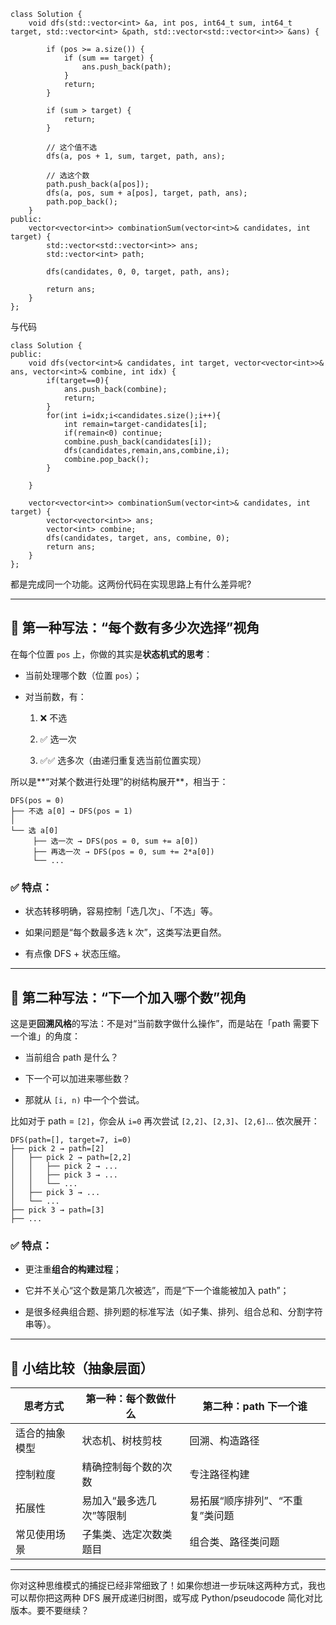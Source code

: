 ```
class Solution {
    void dfs(std::vector<int> &a, int pos, int64_t sum, int64_t target, std::vector<int> &path, std::vector<std::vector<int>> &ans) {

        if (pos >= a.size()) {
            if (sum == target) {
                ans.push_back(path);
            }
            return;
        }

        if (sum > target) {
            return;
        }

        // 这个值不选
        dfs(a, pos + 1, sum, target, path, ans);

        // 选这个数
        path.push_back(a[pos]);
        dfs(a, pos, sum + a[pos], target, path, ans);
        path.pop_back();
    }
public:
    vector<vector<int>> combinationSum(vector<int>& candidates, int target) {
        std::vector<std::vector<int>> ans;
        std::vector<int> path;

        dfs(candidates, 0, 0, target, path, ans);

        return ans;
    }
};
```

与代码

```
class Solution {
public:
    void dfs(vector<int>& candidates, int target, vector<vector<int>>& ans, vector<int>& combine, int idx) {
        if(target==0){
            ans.push_back(combine);
            return;
        }
        for(int i=idx;i<candidates.size();i++){
            int remain=target-candidates[i];
            if(remain<0) continue;
            combine.push_back(candidates[i]);
            dfs(candidates,remain,ans,combine,i);
            combine.pop_back();
        }

    }

    vector<vector<int>> combinationSum(vector<int>& candidates, int target) {
        vector<vector<int>> ans;
        vector<int> combine;
        dfs(candidates, target, ans, combine, 0);
        return ans;
    }
};

```

都是完成同一个功能。这两份代码在实现思路上有什么差异呢?


---

## 🧠 第一种写法：**“每个数有多少次选择”视角**

在每个位置 `pos` 上，你做的其实是**状态机式的思考**：

- 当前处理哪个数（位置 `pos`）；
    
- 对当前数，有：
    
    1. ❌ 不选
        
    2. ✅ 选一次
        
    3. ✅✅ 选多次（由递归重复选当前位置实现）
        

所以是**“对某个数进行处理”的树结构展开**，相当于：

```
DFS(pos = 0)
├── 不选 a[0] → DFS(pos = 1)
│
└── 选 a[0]
     ├── 选一次 → DFS(pos = 0, sum += a[0])
     ├── 再选一次 → DFS(pos = 0, sum += 2*a[0])
     └── ...
```

### ✅ 特点：

- 状态转移明确，容易控制「选几次」、「不选」等。
    
- 如果问题是“每个数最多选 k 次”，这类写法更自然。
    
- 有点像 DFS + 状态压缩。
    

---

## 🧠 第二种写法：**“下一个加入哪个数”视角**

这是更**回溯风格**的写法：不是对“当前数字做什么操作”，而是站在「path 需要下一个谁」的角度：

- 当前组合 path 是什么？
    
- 下一个可以加进来哪些数？
    
- 那就从 `[i, n)` 中一个个尝试。
    

比如对于 path = `[2]`，你会从 `i=0` 再次尝试 `[2,2]`、`[2,3]`、`[2,6]`... 依次展开：

```
DFS(path=[], target=7, i=0)
├── pick 2 → path=[2]
│   ├── pick 2 → path=[2,2]
│   │   ├── pick 2 → ...
│   │   ├── pick 3 → ...
│   │   └── ...
│   ├── pick 3 → ...
│   └── ...
├── pick 3 → path=[3]
├── ...
```

### ✅ 特点：

- 更注重**组合的构建过程**；
    
- 它并不关心“这个数是第几次被选”，而是“下一个谁能被加入 path”；
    
- 是很多经典组合题、排列题的标准写法（如子集、排列、组合总和、分割字符串等）。
    

---

## 🧩 小结比较（抽象层面）

|思考方式|第一种：每个数做什么|第二种：path 下一个谁|
|---|---|---|
|适合的抽象模型|状态机、树枝剪枝|回溯、构造路径|
|控制粒度|精确控制每个数的次数|专注路径构建|
|拓展性|易加入“最多选几次”等限制|易拓展“顺序排列”、“不重复”类问题|
|常见使用场景|子集类、选定次数类题目|组合类、路径类问题|

---

你对这种思维模式的捕捉已经非常细致了！如果你想进一步玩味这两种方式，我也可以帮你把这两种 DFS 展开成递归树图，或写成 Python/pseudocode 简化对比版本。要不要继续？